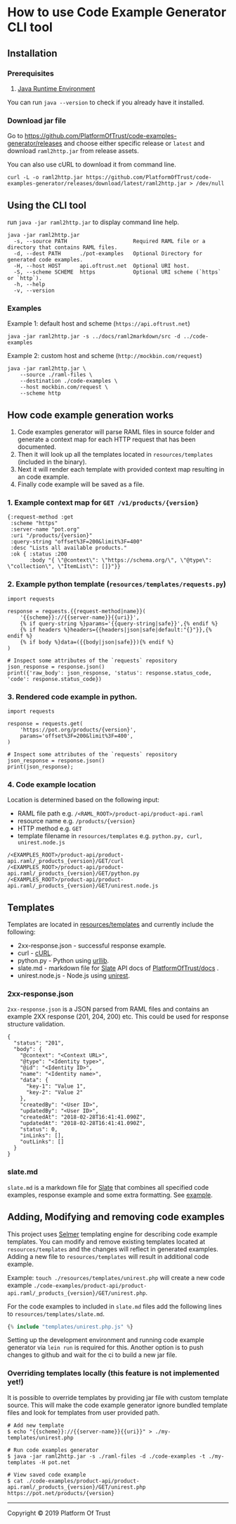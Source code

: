 # How to use Code Example Generator CLI tool

## Installation

### Prerequisites

1. [Java Runtime Environment][jre]

You can run `java --version` to check if you already have it installed.

### Download jar file

Go to https://github.com/PlatformOfTrust/code-examples-generator/releases and 
choose either specific release or `latest` and download  `raml2http.jar` from 
release assets. 

You can also use cURL to download it from command line.

```
curl -L -o raml2http.jar https://github.com/PlatformOfTrust/code-examples-generator/releases/download/latest/raml2http.jar > /dev/null
```

## Using the CLI tool


run `java -jar raml2http.jar` to display command line help.

```
java -jar raml2http.jar
  -s, --source PATH                     Required RAML file or a directory that contains RAML files.
  -d, --dest PATH      ./pot-examples   Optional Directory for generated code examples.
  -H, --host HOST      api.oftrust.net  Optional URI host.
  -S, --scheme SCHEME  https            Optional URI scheme (`https` or `http`).
  -h, --help
  -v, --version
```

### Examples 

Example 1: default host and scheme (`https://api.oftrust.net`)

```
java -jar raml2http.jar -s ../docs/raml2markdown/src -d ../code-examples
```

Example 2: custom host and scheme (`http://mockbin.com/request`)

```
java -jar raml2http.jar \
    --source ./raml-files \
    --destination ./code-examples \
    --host mockbin.com/request \
    --scheme http
```

## How code example generation works

1. Code examples generator will parse RAML files in source folder and generate 
a context map for each HTTP request that has been documented. 
2. Then it will look up all the templates located in `resources/templates` 
(included in the binary).
3. Next it will render each template with provided context map resulting in
an code example.
4. Finally code example will be saved as a file.

### 1. Example context map for `GET /v1/products/{version}`

```
{:request-method :get
 :scheme "https"
 :server-name "pot.org"
 :uri "/products/{version}"
 :query-string "offset%3F=200&limit%3F=400"
 :desc "Lists all available products."
 :ok { :status :200
       :body "{ \"@context\": \"https://schema.org/\", \"@type\": \"collection\", \"ItemList\": []}"}}

```

### 2. Example python template (`resources/templates/requests.py`)
```
import requests

response = requests.{{request-method|name}}(
    '{{scheme}}://{{server-name}}{{uri}}',
    {% if query-string %}params='{{query-string|safe}}',{% endif %}
    {% if headers %}headers={{headers|json|safe|default:"{}"}},{% endif %}
    {% if body %}data=({{body|json|safe}}){% endif %}
)

# Inspect some attributes of the `requests` repository
json_response = response.json()
print({'raw_body': json_response, 'status': response.status_code, 'code': response.status_code})
```

### 3. Rendered code example in python.
```
import requests

response = requests.get(
    'https://pot.org/products/{version}',
    params='offset%3F=200&limit%3F=400',
)

# Inspect some attributes of the `requests` repository
json_response = response.json()
print(json_response);
```

### 4. Code example location 

Location is determined based on the following input:
- RAML file path e.g. `/<RAML_ROOT>/product-api/product-api.raml`
- resource name e.g. `/products/{version}`
- HTTP method e.g. `GET`
- template filename in `resources/templates` e.g. `python.py, curl, unirest.node.js`


```
/<EXAMPLES_ROOT>/product-api/product-api.raml/_products_{version}/GET/curl
/<EXAMPLES_ROOT>/product-api/product-api.raml/_products_{version}/GET/python.py
/<EXAMPLES_ROOT>/product-api/product-api.raml/_products_{version}/GET/unirest.node.js
```
## Templates

Templates are located in [resources/templates][templates] and currently include 
the following:
- 2xx-response.json - successful response example.
- curl - [cURL](https://curl.haxx.se/).
- python.py - Python using [urllib](https://docs.python.org/3/library/urllib.html).
- slate.md - markdown file for [Slate](slate) API docs of [PlatformOfTrust/docs](pot-docs) .
- unirest.node.js - Node.js using [unirest](http://unirest.io/).

### 2xx-response.json 

`2xx-response.json` is a JSON parsed from RAML files and contains an example 2XX response (201, 204, 200) etc. This could be used for response structure validation.

```
{
  "status": "201",
  "body": {
    "@context": "<Context URL>",
    "@type": "<Identity type>",
    "@id": "<Identity ID>",
    "name": "<Identity name>",
    "data": {
      "key-1": "Value 1",
      "key-2": "Value 2"
    },
    "createdBy": "<User ID>",
    "updatedBy": "<User ID>",
    "createdAt": "2018-02-28T16:41:41.090Z",
    "updatedAt": "2018-02-28T16:41:41.090Z",
    "status": 0,
    "inLinks": [],
    "outLinks": []
  }
}

```

### slate.md

`slate.md` is a markdown file for [Slate][slate] that combines  all specified 
code examples, response example and some extra formatting. See [example](./slate.md).


## Adding, Modifying and removing code examples

This project uses [Selmer][selmer] templating engine for describing code example 
templates. You can modify and remove existing templates located at 
`resources/templates` and the changes will reflect in generated examples. Adding 
a new file to `resources/templates` will result in additional code example.

Example: `touch ./resources/templates/unirest.php` will create a new code example 
`./code-examples/product-api/product-api.raml/_products_{version}/GET/unirest.php`.

For the code examples to included in `slate.md` files add the following lines to 
`resources/templates/slate.md`.

```php
{% include "templates/unirest.php.js" %}
```

Setting up the development environment and running code example generator via 
`lein run` is required for this. Another option is to push changes to github 
and wait for the ci to build a new jar file.


### Overriding templates locally (this feature is not implemented yet!)

It is possible to override templates by providing jar file with custom template 
source. This will make the code example generator ignore bundled template files 
and look for templates from user provided path.

```
# Add new template
$ echo "{{scheme}}://{{server-name}}{{uri}}" > ./my-templates/unirest.php 

# Run code examples generator
$ java -jar raml2http.jar -s ./raml-files -d ./code-examples -t ./my-templates -H pot.net

# View saved code example
$ cat ./code-examples/product-api/product-api.raml/_products_{version}/GET/unirest.php
https://pot.net/products/{version}
```

--------------------------------------------------------------------------------
Copyright © 2019 Platform Of Trust

[jre]: https://docs.oracle.com/goldengate/1212/gg-winux/GDRAD/java.htm
[selmer]: https://github.com/yogthos/Selmer
[templates]: ../resources/templates
[slate]: https://github.com/lord/slate
[pot-docs]: https://github.com/PlatformOfTrust/docs
